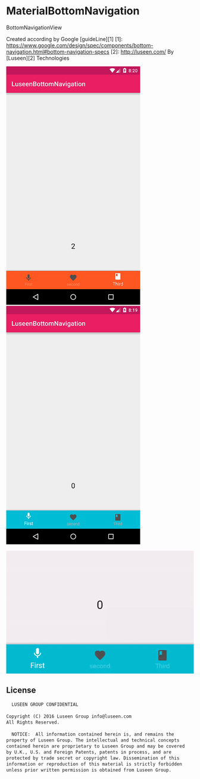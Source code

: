 # MaterialBottomNavigation

BottomNavigationView

Created according by Google [guideLine][1]
[1]: https://www.google.com/design/spec/components/bottom-navigation.html#bottom-navigation-specs
[2]: http://luseen.com/
By [Luseen][2] Technologies 


![](ScreenShots/screen1.png)
![](ScreenShots/screen3.png)

![](ScreenShots/gifView.gif)


License
--------

      LUSEEN GROUP CONFIDENTIAL

    Copyright (C) 2016 Luseen Group info@luseen.com 
    All Rights Reserved.
    
      NOTICE:  All information contained herein is, and remains the
    property of Luseen Group. The intellectual and technical concepts
    contained herein are proprietary to Luseen Group and may be covered
    by U.K., U.S. and Foreign Patents, patents in process, and are
    protected by trade secret or copyright law. Dissemination of this
    information or reproduction of this material is strictly forbidden
    unless prior written permission is obtained from Luseen Group.
    
